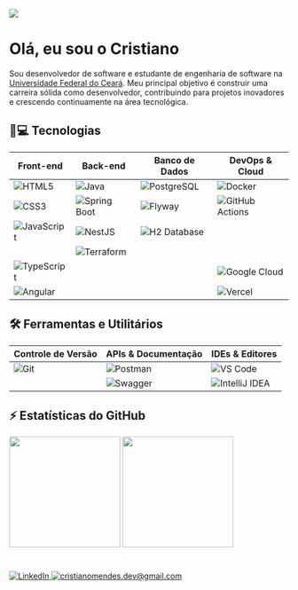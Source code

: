 ![](https://komarev.com/ghpvc/?username=CristianoMends&color=006bed)



# Olá, eu sou o Cristiano


Sou desenvolvedor de software e estudante de engenharia de software na [Universidade Federal do Ceará](https://www.quixada.ufc.br/).
Meu principal objetivo é construir uma carreira sólida como desenvolvedor, contribuindo para projetos inovadores e crescendo continuamente na área tecnológica.

## 🚀💻 Tecnologias

| **Front-end**  | **Back-end**  | **Banco de Dados**  | **DevOps & Cloud** |
|---------------|--------------|---------------------|---------------------|
| ![HTML5](https://img.shields.io/badge/HTML5-%23E34F26.svg?style=flat-square&logo=html5&logoColor=white)  | ![Java](https://img.shields.io/badge/Java-%23007396.svg?style=flat-square&logo=java&logoColor=white)  | ![PostgreSQL](https://img.shields.io/badge/PostgreSQL-%23336791.svg?style=flat-square&logo=postgresql&logoColor=white)  | ![Docker](https://img.shields.io/badge/Docker-%23333333.svg?style=flat-square&logo=docker)  |
| ![CSS3](https://img.shields.io/badge/CSS3-%231572B6.svg?style=flat-square&logo=css3&logoColor=white)  | ![Spring Boot](https://img.shields.io/badge/Spring%20Boot-%236DB33F.svg?style=flat-square&logo=springboot&logoColor=white)  | ![Flyway](https://img.shields.io/badge/Flyway-CC0200?style=flat-square&logo=flyway&logoColor=white)  | ![GitHub Actions](https://img.shields.io/badge/GitHub%20Actions-%232088FF.svg?style=flat-square&logo=githubactions&logoColor=white)  |
| ![JavaScript](https://img.shields.io/badge/JavaScript-%23F7DF1E.svg?style=flat-square&logo=javascript&logoColor=black)  | ![NestJS](https://img.shields.io/badge/NestJS-%23000000.svg?style=flat-square&logo=nestjs&logoColor=red)  | ![H2 Database](https://img.shields.io/badge/H2%20Database-blue?style=flat-square&logo=h2&logoColor=white)
 |  | ![Terraform](https://img.shields.io/badge/Terraform-%235835CC.svg?style=flat-square&logo=terraform&logoColor=white)  |
| ![TypeScript](https://img.shields.io/badge/TypeScript-%23007ACC.svg?style=flat-square&logo=typescript&logoColor=white)  |  |  | ![Google Cloud](https://img.shields.io/badge/Google%20Cloud-%234285F4.svg?style=flat-square&logo=googlecloud&logoColor=white)  |
| ![Angular](https://img.shields.io/badge/Angular-%23DD0031.svg?style=flat-square&logo=angular&logoColor=white)  |  |  | ![Vercel](https://img.shields.io/badge/Vercel-%23000000.svg?style=flat-square&logo=vercel&logoColor=white)  |

## 🛠️ Ferramentas e Utilitários

| **Controle de Versão**  | **APIs & Documentação**  | **IDEs & Editores** |
|------------------------|------------------------|----------------------|
| ![Git](https://img.shields.io/badge/Git-%23F05033.svg?style=flat-square&logo=git&logoColor=white)  | ![Postman](https://img.shields.io/badge/Postman-%23FF6C37.svg?style=flat-square&logo=postman&logoColor=white)  | ![VS Code](https://img.shields.io/badge/VS%20Code-%23007ACC.svg?style=flat-square&logo=visual-studio-code&logoColor=white)  |
|  | ![Swagger](https://img.shields.io/badge/Swagger-%2385EA2D.svg?style=flat-square&logo=swagger&logoColor=black)  | ![IntelliJ IDEA](https://img.shields.io/badge/IntelliJ%20IDEA-%23000000.svg?style=flat-square&logo=intellij-idea&logoColor=white)  |


## ⚡ Estatísticas do GitHub
<div>
<img  height="200px" src="https://github-readme-stats.vercel.app/api?username=CristianoMends&show_icons=true&locale=pt-br&theme=dracula&custom_title=Estatísticas%20do%20Github">
<img  height="200px" src="https://github-readme-stats.vercel.app/api/top-langs/?username=CristianoMends&custom_title=Linguagens%20Mais%20usadas&layout=donut&langs_count=9&theme=dracula&hide=html,scss,shell,css,Dockerfile,procfile&locale=pt-br">
</div>

# 

<p >
  <a href="https://www.linkedin.com/in/cristiano-mendes-link/">
  <img src="https://img.shields.io/badge/-In%20Cristiano%20mendes%20link-0e76a8?style=flat-square&logo=linkedin&logoColor=white" alt="LinkedIn">
  </a>
  <a href="mailto:cristianomendes.dev@gmail.com">
  <img src="https://img.shields.io/badge/-cristianomendes.dev@gmail.com-FF0000?style=flat-square&labelColor=FF0000&logo=gmail&logoColor=white" alt="cristianomendes.dev@gmail.com"></a>
</p>

